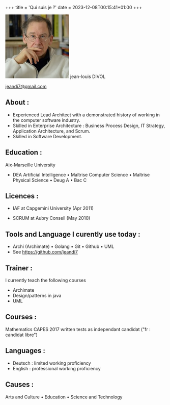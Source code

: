 +++
title = 'Qui suis je ?'
date = 2023-12-08T00:15:41+01:00
+++

![Image](./images/jld.png)
jean-louis DIVOL

jeandi7@gmail.com

## About :

- Experienced Lead Architect with a demonstrated history of working in the computer software industry. 
- Skilled in Enterprise Architecture : Business Process Design, IT Strategy, Application Architecture, and Scrum. 
- Skilled in Software Development. 

## Education :

Aix-Marseille University

- DEA Artificial Intelligence • Maîtrise Computer Science • Maîtrise Physical Science • Deug A • Bac C

## Licences :

- IAF at Capgemini University (Apr 2011)

- SCRUM at Aubry Conseil (May 2010)

## Tools and Language I curently use today  :

- Archi (Archimate) • Golang • Git • Github • UML
- See https://github.com/jeandi7

## Trainer :

I currently teach the following courses
- Archimate
- Design/patterns in java
- UML

## Courses :

Mathematics CAPES 2017 written tests as independant candidat ("fr : candidat libre")

## Languages :

- Deutsch : limited working proficiency
- English : professional working proficiency

## Causes :

Arts and Culture • Education • Science and Technology